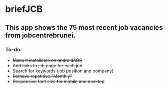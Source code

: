 # briefJCB
## This app shows the 75 most recent job vacancies from jobcentrebrunei. 

### To-do:
- ~~Make it installable on android/iOS~~
- ~~Add links to jcb page for each job~~
- Search for keywords (job position and company)
- ~~Remove repetitive "Monthly"~~
- ~~Responsive font size for mobile and desktop~~
